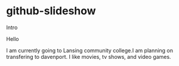 # github-slideshow

Intro 

Hello 

I am currently going to Lansing community college.I am planning on transfering to davenport. I like movies, tv shows, and video games.
